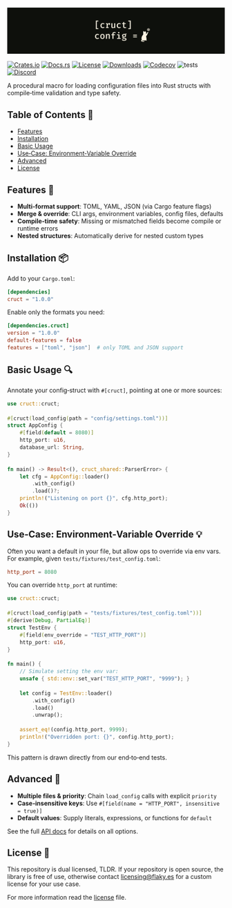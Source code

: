 ![cruct-readme](https://raw.githubusercontent.com/FlakySL/cruct/refs/heads/main/.github/cruct_banner.png)

[![Crates.io](https://badges.ws/crates/v/cruct)](https://crates.io/crates/cruct)
[![Docs.rs](https://badges.ws/crates/docs/cruct)](https://docs.rs/cruct)
[![License](https://badges.ws/crates/l/cruct)](https://docs.rs/cruct)
[![Downloads](https://badges.ws/crates/dt/cruct)](https://crates.io/crates/cruct)
[![Codecov](https://img.shields.io/codecov/c/github/FlakySL/cruct)](https://app.codecov.io/gh/FlakySL/cruct)
![tests](https://github.com/FlakySL/cruct/actions/workflows/overall-coverage.yml/badge.svg)
[![Discord](https://badges.ws/discord/online/1344769456731197450)](https://discord.gg/AJWFyps23a)

A procedural macro for loading configuration files into Rust structs with compile‑time validation and type safety.

## Table of Contents 📖
- [Features](#features-)
- [Installation](#installation-)
- [Basic Usage](#basic-usage-)
- [Use‑Case: Environment‑Variable Override](#usecase-environmentvariable-override-)
- [Advanced](#advanced-)
- [License](#license-)

## Features 👀

- **Multi‑format support**: TOML, YAML, JSON (via Cargo feature flags)
- **Merge & override**: CLI args, environment variables, config files, defaults
- **Compile‑time safety**: Missing or mismatched fields become compile or runtime errors
- **Nested structures**: Automatically derive for nested custom types

## Installation 📦

Add to your `Cargo.toml`:

```toml
[dependencies]
cruct = "1.0.0"
````

Enable only the formats you need:

```toml
[dependencies.cruct]
version = "1.0.0"
default-features = false
features = ["toml", "json"]  # only TOML and JSON support
```

## Basic Usage 🔍

Annotate your config‐struct with `#[cruct]`, pointing at one or more sources:

```rust
use cruct::cruct;

#[cruct(load_config(path = "config/settings.toml"))]
struct AppConfig {
    #[field(default = 8080)]
    http_port: u16,
    database_url: String,
}

fn main() -> Result<(), cruct_shared::ParserError> {
    let cfg = AppConfig::loader()
        .with_config()
        .load()?;
    println!("Listening on port {}", cfg.http_port);
    Ok(())
}
```

## Use‑Case: Environment‑Variable Override 💡

Often you want a default in your file, but allow ops to override via env vars. For example, given `tests/fixtures/test_config.toml`:

```toml
http_port = 8080
```

You can override `http_port` at runtime:

```rust
use cruct::cruct;

#[cruct(load_config(path = "tests/fixtures/test_config.toml"))]
#[derive(Debug, PartialEq)]
struct TestEnv {
    #[field(env_override = "TEST_HTTP_PORT")]
    http_port: u16,
}

fn main() {
    // Simulate setting the env var:
    unsafe { std::env::set_var("TEST_HTTP_PORT", "9999"); }

    let config = TestEnv::loader()
        .with_config()
        .load()
        .unwrap();

    assert_eq!(config.http_port, 9999);
    println!("Overridden port: {}", config.http_port);
}
```

This pattern is drawn directly from our end‑to‑end tests.

## Advanced 🥷

* **Multiple files & priority**: Chain `load_config` calls with explicit `priority`
* **Case‑insensitive keys**: Use `#[field(name = "HTTP_PORT", insensitive = true)]`
* **Default values**: Supply literals, expressions, or functions for `default`

See the full [API docs](https://docs.rs/cruct) for details on all options.

## License 📜

This repository is dual licensed, TLDR. If your repository is open source, the library
is free of use, otherwise contact [licensing@flaky.es](mailto:licensing@flaky.es) for a custom license for your
use case.

For more information read the [license](./LICENSE) file.
